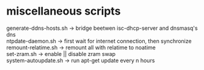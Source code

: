 # miscellaneous scripts
generate-ddns-hosts.sh -> bridge beetwen isc-dhcp-server and dnsmasq's dns<br>
ntpdate-daemon.sh -> first wait for internet connection, then synchronize<br>
remount-relatime.sh -> remount all with relatime to noatime<br>
set-zram.sh -> enable || disable zram swap<br>
system-autoupdate.sh -> run apt-get update every n hours
